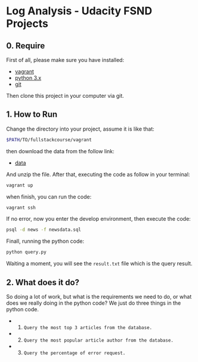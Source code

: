 # Log Analysis - Udacity FSND Projects

## 0. Require

First of all, please make sure you have installed:

* [vagrant](https://www.vagrantup.com/downloads.html)
* [python 3.x](https://www.python.org/downloads/)
* [git](https://git-scm.com/downloads) 

Then clone this project in your computer via git.

## 1. How to Run

Change the directory into your project, assume it is like that:

```bash
$PATH/TO/fullstackcourse/vagrant
```

then download the data from the follow link:

* [data](https://d17h27t6h515a5.cloudfront.net/topher/2016/August/57b5f748_newsdata/newsdata.zip)

And unzip the file. After that, executing the code as follow in your terminal:

```bash
vagrant up
```

when finish, you can run the code:

```bash
vagrant ssh
```

If no error, now you enter the develop environment, then execute the code:

```bash
psql -d news -f newsdata.sql
```

Finall, running the python code:

```python
python query.py
```

Waiting a moment, you will see the `result.txt` file which is the query result.

## 2. What does it do?

So doing a lot of work, but what is the requirements we need to do, or what does we really doing in the python code? We just do three things in the python code.

* 1. `Query the most top 3 articles from the database.`
* 2. `Query the most popular article author from the database.`
* 3. `Query the percentage of error request.`
